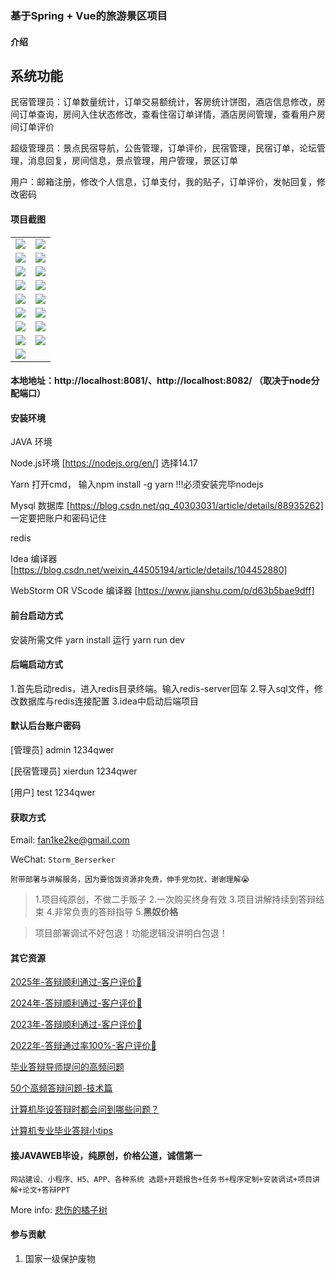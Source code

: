 ### 基于Spring + Vue的旅游景区项目

#### 介绍
## 系统功能
民宿管理员：订单数量统计，订单交易额统计，客房统计饼图，酒店信息修改，房间订单查询，房间入住状态修改，查看住宿订单详情，酒店房间管理，查看用户房间订单评价

超级管理员：景点民宿导航，公告管理，订单评价，民宿管理，民宿订单，论坛管理，消息回复，房间信息，景点管理，用户管理，景区订单

用户：邮箱注册，修改个人信息，订单支付，我的贴子，订单评价，发帖回复，修改密码


#### 项目截图

|  |  |
|---------------------|---------------------|
|![](https://fank-bucket-oss.oss-cn-beijing.aliyuncs.com/img/19cdd8902c7bfe98b09d68bfaf98f8f.png) | ![](https://fank-bucket-oss.oss-cn-beijing.aliyuncs.com/img/ba5c5fff53c65a43b2f23c025a0a547.png) |
|![](https://fank-bucket-oss.oss-cn-beijing.aliyuncs.com/img/4dcc19ff60e2e6b8bd273ed4fa05f78.png) | ![](https://fank-bucket-oss.oss-cn-beijing.aliyuncs.com/img/b8419f48a6cbb09c5b6407f63bc76dd.png) |
|![](https://fank-bucket-oss.oss-cn-beijing.aliyuncs.com/img/efb6b69ea9d388047c8d577d474f958.png) | ![](https://fank-bucket-oss.oss-cn-beijing.aliyuncs.com/img/aa88009b005b782315efef594bb1daa.png) |
|![](https://fank-bucket-oss.oss-cn-beijing.aliyuncs.com/img/eed87da40340d9959518a49e29e32ff.png) | ![](https://fank-bucket-oss.oss-cn-beijing.aliyuncs.com/img/52656293d7fdab487a9f6328416fb14.png) |
|![](https://fank-bucket-oss.oss-cn-beijing.aliyuncs.com/img/edbd46abf5196711972c5dbacaec0d9.png) | ![](https://fank-bucket-oss.oss-cn-beijing.aliyuncs.com/img/4984aed0d5c9bd52671e397236892f1.png) |
|![](https://fank-bucket-oss.oss-cn-beijing.aliyuncs.com/img/e3d3c27c56607aea71d58de6340c105.png) | ![](https://fank-bucket-oss.oss-cn-beijing.aliyuncs.com/img/79d53e9a9fb2002f6ea3aabf6b2b5b0.png) |
|![](https://fank-bucket-oss.oss-cn-beijing.aliyuncs.com/img/d406956ccb5decffb1753eceddcd49d.png) | ![](https://fank-bucket-oss.oss-cn-beijing.aliyuncs.com/img/65e62461fe9da3b6c2328d85c56e5a2.png) |
|![](https://fank-bucket-oss.oss-cn-beijing.aliyuncs.com/img/c20e7f36c52b84facd02a3ebf4b0de2.png) | ![](https://fank-bucket-oss.oss-cn-beijing.aliyuncs.com/img/29fba70b80bd636fea365ec7f81c8a1.png) |
| ![](https://fank-bucket-oss.oss-cn-beijing.aliyuncs.com/work/936e9baf53eb9a217af4f89c616dc19.png) |

#### 本地地址：http://localhost:8081/、http://localhost:8082/ （取决于node分配端口）


#### 安装环境
JAVA 环境 

Node.js环境 [https://nodejs.org/en/] 选择14.17

Yarn 打开cmd， 输入npm install -g yarn !!!必须安装完毕nodejs

Mysql 数据库 [https://blog.csdn.net/qq_40303031/article/details/88935262] 一定要把账户和密码记住

redis

Idea 编译器 [https://blog.csdn.net/weixin_44505194/article/details/104452880]

WebStorm OR VScode 编译器 [https://www.jianshu.com/p/d63b5bae9dff]

#### 前台启动方式
安装所需文件 yarn install 
运行 yarn run dev

#### 后端启动方式

1.首先启动redis，进入redis目录终端。输入redis-server回车
2.导入sql文件，修改数据库与redis连接配置
3.idea中启动后端项目

#### 默认后台账户密码
[管理员]
admin
1234qwer

[民宿管理员]
xierdun
1234qwer

[用户]
test
1234qwer

#### 获取方式

Email: fan1ke2ke@gmail.com

WeChat: `Storm_Berserker`

`附带部署与讲解服务，因为要恰饭资源非免费，伸手党勿扰，谢谢理解😭`

> 1.项目纯原创，不做二手贩子 2.一次购买终身有效 3.项目讲解持续到答辩结束 4.非常负责的答辩指导 5.**黑奴价格**

> 项目部署调试不好包退！功能逻辑没讲明白包退！

#### 其它资源

[2025年-答辩顺利通过-客户评价🍜](https://berserker287.github.io/2025/06/18/2025%E5%B9%B4%E7%AD%94%E8%BE%A9%E9%A1%BA%E5%88%A9%E9%80%9A%E8%BF%87/)

[2024年-答辩顺利通过-客户评价👻](https://berserker287.github.io/2024/06/06/2024%E5%B9%B4%E7%AD%94%E8%BE%A9%E9%A1%BA%E5%88%A9%E9%80%9A%E8%BF%87/)

[2023年-答辩顺利通过-客户评价🐢](https://berserker287.github.io/2023/06/14/2023%E5%B9%B4%E7%AD%94%E8%BE%A9%E9%A1%BA%E5%88%A9%E9%80%9A%E8%BF%87/)

[2022年-答辩通过率100%-客户评价🐣](https://berserker287.github.io/2022/05/25/%E9%A1%B9%E7%9B%AE%E4%BA%A4%E6%98%93%E8%AE%B0%E5%BD%95/)

[毕业答辩导师提问的高频问题](https://berserker287.github.io/2023/06/13/%E6%AF%95%E4%B8%9A%E7%AD%94%E8%BE%A9%E5%AF%BC%E5%B8%88%E6%8F%90%E9%97%AE%E7%9A%84%E9%AB%98%E9%A2%91%E9%97%AE%E9%A2%98/)

[50个高频答辩问题-技术篇](https://berserker287.github.io/2023/06/13/50%E4%B8%AA%E9%AB%98%E9%A2%91%E7%AD%94%E8%BE%A9%E9%97%AE%E9%A2%98-%E6%8A%80%E6%9C%AF%E7%AF%87/)

[计算机毕设答辩时都会问到哪些问题？](https://www.zhihu.com/question/31020988)

[计算机专业毕业答辩小tips](https://zhuanlan.zhihu.com/p/145911029)


#### 接JAVAWEB毕设，纯原创，价格公道，诚信第一

`网站建设、小程序、H5、APP、各种系统 选题+开题报告+任务书+程序定制+安装调试+项目讲解+论文+答辩PPT`

More info: [悲伤的橘子树](https://berserker287.github.io/)

#### 参与贡献

1.  国家一级保护废物
